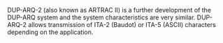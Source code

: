 DUP-ARQ-2 (also known as ARTRAC II) is a further development of the DUP-ARQ system and the system characteristics are very similar. DUP-ARQ-2 allows transmission of ITA-2 (Baudot) or ITA-5 (ASCII) characters depending on the application.